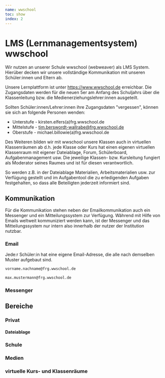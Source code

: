 ```yaml
---
name: wwschool
toc: show
index: 2
---
```

# LMS (Lernmanagementsystem) wwschool
Wir nutzen an unserer Schule wwschool (webweaver) als LMS System. Hierüber decken wir unsere vollständige Kommunikation mit unseren Schüler:innen und Eltern ab. 

Unsere Lernplattform ist unter https://www.wwschool.de erreichbar. Die Zugangsdaten werden für die neuen 5er am Anfang des Schuljahrs über die Klassenleitung bzw. die Medienerziehungslehrer:innen ausgeteilt.

Sollten Schüler:innen/Lehrer:innen ihre Zugangsdaten "vergessen", können sie sich an folgende Personen wenden:
+ Unterstufe - kirsten.elfers(a)frg.wwschool.de
+ Mittelstufe - tim.berswordt-wallrabe@frg.wwschool.de
+ Oberstufe - michael.billowie(a)frg.wwschool.de

Des Weiteren bilden wir mit wwschool unsere Klassen auch in virtuellen Klassenräumen ab d.h. jede Klasse oder Kurs hat einen eigenen virtuellen Klassenraum mit eigener Dateiablage, Forum, Schülerboard, Aufgabenmanagement usw.
Die jeweilige Klassen- bzw. Kursleitung fungiert als Moderator seines Raumes und ist für diesen verantwortlich.

So werden z.B. in der Dateiablage  Materialien, Arbeitsmaterialien usw. zur Verfügung gestellt und im Aufgabentool die zu erledigenden Aufgaben festgehalten, so dass alle Beteiligten jederzeit informiert sind.

## Kommunikation
Für die Kommunikation stehen neben der Emailkommunikation auch ein Messenger und ein Mitteilungssystem zur Verfügung. 
Während mit Hilfe von Emails weltweit kommuniziert werden kann, ist der Messenger und das Mitteilungssystem nur intern also innerhalb der nutzer der Institution nutzbar.

### Email
Jede:r Schüler:in hat eine eigene Email-Adresse, die alle nach demselben Muster aufgebaut sind.
```md
vorname.nachname@frg.wwschool.de

max.mustermann@frg.wwschool.de
```
### Messenger

## Bereiche
### Privat
#### Dateiablage

### Schule
### Medien
### virtuelle Kurs- und Klassenräume


